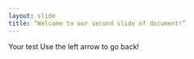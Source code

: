 ```yaml
---
layout: slide
title: “Welcome to our second slide of document!”
---
```

Your test
Use the left arrow to go back!
